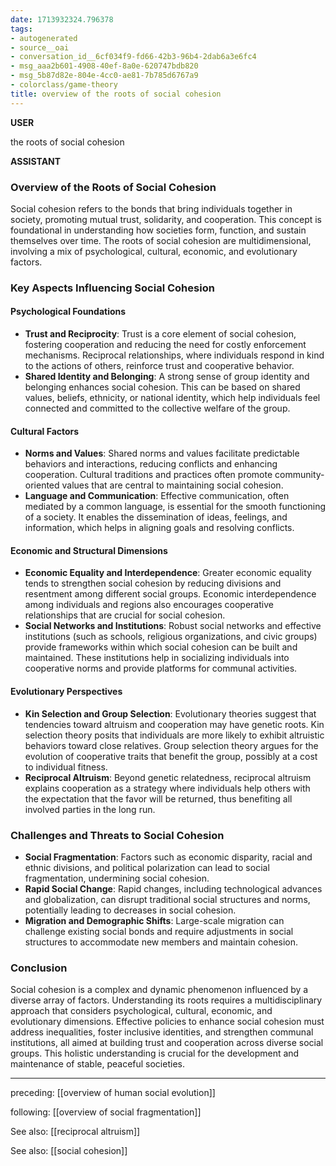 ```yaml
---
date: 1713932324.796378
tags:
- autogenerated
- source__oai
- conversation_id__6cf034f9-fd66-42b3-96b4-2dab6a3e6fc4
- msg_aaa2b601-4908-40ef-8a0e-620747bdb820
- msg_5b87d82e-804e-4cc0-ae81-7b785d6767a9
- colorclass/game-theory
title: overview of the roots of social cohesion
---
```


**USER**

the roots of social cohesion


**ASSISTANT**

### Overview of the Roots of Social Cohesion

Social cohesion refers to the bonds that bring individuals together in society, promoting mutual trust, solidarity, and cooperation. This concept is foundational in understanding how societies form, function, and sustain themselves over time. The roots of social cohesion are multidimensional, involving a mix of psychological, cultural, economic, and evolutionary factors.

### Key Aspects Influencing Social Cohesion

#### Psychological Foundations

- **Trust and Reciprocity**: Trust is a core element of social cohesion, fostering cooperation and reducing the need for costly enforcement mechanisms. Reciprocal relationships, where individuals respond in kind to the actions of others, reinforce trust and cooperative behavior.
- **Shared Identity and Belonging**: A strong sense of group identity and belonging enhances social cohesion. This can be based on shared values, beliefs, ethnicity, or national identity, which help individuals feel connected and committed to the collective welfare of the group.

#### Cultural Factors

- **Norms and Values**: Shared norms and values facilitate predictable behaviors and interactions, reducing conflicts and enhancing cooperation. Cultural traditions and practices often promote community-oriented values that are central to maintaining social cohesion.
- **Language and Communication**: Effective communication, often mediated by a common language, is essential for the smooth functioning of a society. It enables the dissemination of ideas, feelings, and information, which helps in aligning goals and resolving conflicts.

#### Economic and Structural Dimensions

- **Economic Equality and Interdependence**: Greater economic equality tends to strengthen social cohesion by reducing divisions and resentment among different social groups. Economic interdependence among individuals and regions also encourages cooperative relationships that are crucial for social cohesion.
- **Social Networks and Institutions**: Robust social networks and effective institutions (such as schools, religious organizations, and civic groups) provide frameworks within which social cohesion can be built and maintained. These institutions help in socializing individuals into cooperative norms and provide platforms for communal activities.

#### Evolutionary Perspectives

- **Kin Selection and Group Selection**: Evolutionary theories suggest that tendencies toward altruism and cooperation may have genetic roots. Kin selection theory posits that individuals are more likely to exhibit altruistic behaviors toward close relatives. Group selection theory argues for the evolution of cooperative traits that benefit the group, possibly at a cost to individual fitness.
- **Reciprocal Altruism**: Beyond genetic relatedness, reciprocal altruism explains cooperation as a strategy where individuals help others with the expectation that the favor will be returned, thus benefiting all involved parties in the long run.

### Challenges and Threats to Social Cohesion

- **Social Fragmentation**: Factors such as economic disparity, racial and ethnic divisions, and political polarization can lead to social fragmentation, undermining social cohesion.
- **Rapid Social Change**: Rapid changes, including technological advances and globalization, can disrupt traditional social structures and norms, potentially leading to decreases in social cohesion.
- **Migration and Demographic Shifts**: Large-scale migration can challenge existing social bonds and require adjustments in social structures to accommodate new members and maintain cohesion.

### Conclusion

Social cohesion is a complex and dynamic phenomenon influenced by a diverse array of factors. Understanding its roots requires a multidisciplinary approach that considers psychological, cultural, economic, and evolutionary dimensions. Effective policies to enhance social cohesion must address inequalities, foster inclusive identities, and strengthen communal institutions, all aimed at building trust and cooperation across diverse social groups. This holistic understanding is crucial for the development and maintenance of stable, peaceful societies.


---

preceding: [[overview of human social evolution]]  


following: [[overview of social fragmentation]]

See also: [[reciprocal altruism]]


See also: [[social cohesion]]
